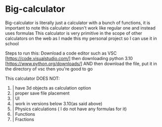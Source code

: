 # Big-calculator
Big-calculator is literally just a calculator with a bunch of functions, it is important to note this calculator doesn't work like regular one and instead uses formulas
This calculator is very primitive in the scope of other calculators on the web as I made this my personal project so I can use it in school

Steps to run this:
Download a code editor such as VSC [https://code.visualstudio.com/]
then downloading python 3.10 [https://www.python.org/downloads/]
AND then download the file, put it in the directory of vsc then you're good to go

This calculator DOES NOT:
1. | have 3d objects as calculation option
2. | proper save file placement
3. | UI
4. | work in versions below 3.10(as said above)
5. | Physics calculations ( I do not have any formulas for it)
6. | Functions
7. | Fractions
